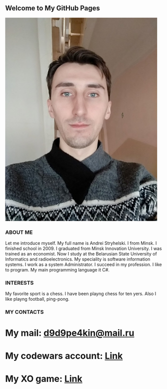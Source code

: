 ## Welcome to My GitHub Pages

![Image](Myphoto.jpg)
### ABOUT ME

Let me introduce myself. My full name is Andrei Stryhelski. I from Minsk. I finished school in 2009. I graduated from Minsk Innovation University. I was trained as an economist.
Now I study at the Belarusian State University of Informatics and radioelectronics. My speciality is software information systems.
I work as a system Administrator. I succeed in my profession.
I like to program. My main programming language it C#.

### INTERESTS

My favorite sport is a chess. I have been playng chess for ten yers. Also I like playng football, ping-pong.

### MY CONTACTS

# My mail: d9d9pe4kin@mail.ru
# My codewars account: [Link](https://www.codewars.com/users/StryhelskiAndrei)
 # My XO game: [Link](https://github.com/StryhelskiAndrei/XO) 
